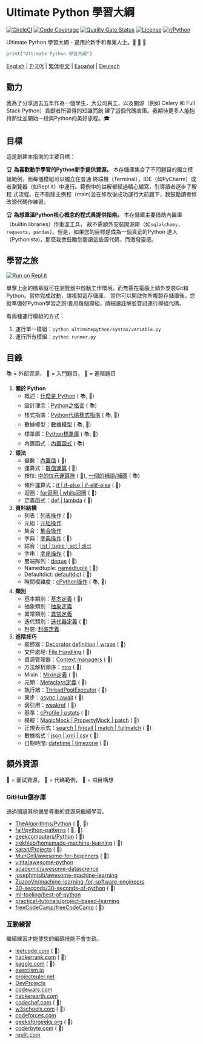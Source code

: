# Ultimate Python 學習大綱

[![CircleCI](https://img.shields.io/circleci/build/github/huangsam/ultimate-python)](https://circleci.com/gh/huangsam/ultimate-python)
[![Code Coverage](https://img.shields.io/codecov/c/github/huangsam/ultimate-python)](https://codecov.io/gh/huangsam/ultimate-python)
[![Quality Gate Status](https://img.shields.io/sonar/quality_gate/huangsam_ultimate-python?server=https%3A%2F%2Fsonarcloud.io)](https://sonarcloud.io/dashboard?id=huangsam_ultimate-python)
[![License](https://img.shields.io/github/license/huangsam/ultimate-python)](https://github.com/huangsam/ultimate-python/blob/master/LICENSE)
[![r/Python](https://img.shields.io/reddit/subreddit-subscribers/Python)](https://www.reddit.com/r/Python/comments/inllmf/ultimate_python_study_guide/)

Ultimate Python 學習大綱 - 適用於新手和專業人士。:snake: :snake: :snake:

```python
print("Ultimate Python 學習大綱")
```

[English](README.md) |
[한국어](README.ko.md) |
[繁体中文](README.zh_tw.md) |
[Español](README.es.md) |
[Deutsch](README.de.md)

## 動力

我為了分享過去五年作為一個學生，大公司員工，以及開源（例如 Celery 和 Full Stack Python）貢獻者所習得的知識而創
建了這個代碼倉庫。我期待更多人能抱持熱忱並開始一段與Python的美好旅程。:mortar_board:

## 目標

這是創建本指南的主要目標：

:trophy: **為喜歡動手學習的Python新手提供資源。** 本存儲庫集合了不同題目的獨立模組範例，而每個模組可以獨立在普通
終端機（Terminal），IDE（如PyCharm）或者瀏覽器（如Repl.it）中運行。範例中的註解都經過精心編寫，引導讀者逐步了解程
式流程。在不刪除主例程（main)並在修改後成功運行大前題下，我鼓勵讀者修改源代碼作練習。

:trophy: **為想重溫Python核心概念的程式員提供指南。** 本存儲庫主要借助內置庫（builtin libraries）作重溫工具，
故不需額外安裝開源庫（如`sqlalchemy`，`requests`，`pandas`）。但是，如果您的目標是成為一個真正的Python
達人（Pythonista)，那麼我會鼓勵您閱讀這些源代碼，而激發靈感。

## 學習之旅

[![Run on Repl.it](https://repl.it/badge/github/huangsam/ultimate-python)](https://repl.it/github/huangsam/ultimate-python)

單擊上面的徽章就可在瀏覽器中啟動工作環境，而無需在電腦上額外安裝Git和Python。當你完成啟動，請複製這存儲庫。
當你可以開啟你所複製存儲庫後，您就準備好Python學習之旅!善用每個模組，請細讀註解並嘗試運行模組代碼。

有兩種運行模組的方式：

1. 運行單一模組：`python ultimatepython/syntax/variable.py`
2. 運行所有模組：`python runner.py`

## 目錄

:books: = 外部資源，
:cake: = 入門題目，
:exploding_head: = 進階題目

1. **關於 Python**
    - 概述：[什麼是 Python](https://github.com/trekhleb/learn-python/blob/master/src/getting_started/what_is_python.md) ( :books:, :cake:)
    - 設計理念：[Python之格言](https://www.python.org/dev/peps/pep-0020/) ( :books:)
    - 樣式指南：[Python代碼樣式指南](https://www.python.org/dev/peps/pep-0008/) ( :books:, :exploding_head:)
    - 數據模型：[數據模型](https://docs.python.org/3/reference/datamodel.html) ( :books:, :exploding_head:)
    - 標準庫：[Python標準庫](https://docs.python.org/3/library/) ( :books:, :exploding_head:)
    - 內置函式：[內置函式](https://docs.python.org/3/library/functions.html) ( :books:)
2. **語法**
    - 變數：[內置值](ultimatepython/syntax/variable.py) ( :cake:)
    - 運算式：[數值運算](ultimatepython/syntax/expression.py) ( :cake:)
    - 按位: [中的位元運算符](ultimatepython/syntax/bitwise.py) ( :cake:), [一個的補語/補碼](https://www.geeksforgeeks.org/difference-between-1s-complement-representation-and-2s-complement-representation-technique/) ( :books:)
    - 條件運算式：[if | if-else | if-elif-else](ultimatepython/syntax/conditional.py) ( :cake:)
    - 迴圈：[for迴圈 | while迴圈](ultimatepython/syntax/loop.py) ( :cake:)
    - 定義函式：[def | lambda](ultimatepython/syntax/function.py) ( :cake:)
3. **資料結構**
    - 列表：[列表操作](ultimatepython/data_structures/list.py) ( :cake:)
    - 元組：[元組操作](ultimatepython/data_structures/tuple.py)
    - 集合：[集合操作](ultimatepython/data_structures/set.py)
    - 字典：[字典操作](ultimatepython/data_structures/dict.py) ( :cake:)
    - 綜合：[list | tuple | set | dict](ultimatepython/data_structures/comprehension.py)
    - 字串：[字串操作](ultimatepython/data_structures/string.py) ( :cake:)
    - 雙端隊列：[deque](ultimatepython/data_structures/deque.py) ( :exploding_head:)
    - Namedtuple: [namedtuple](ultimatepython/data_structures/namedtuple.py) ( :exploding_head:)
    - Defaultdict: [defaultdict](ultimatepython/data_structures/defaultdict.py) ( :exploding_head:)
    - 時間複雜度：[cPython操作](https://wiki.python.org/moin/TimeComplexity) ( :books:, :exploding_head:)
4. **類別**
    - 基本類別：[基本定義](ultimatepython/classes/basic_class.py) ( :cake:)
    - 抽象類別：[抽象定義](ultimatepython/classes/abstract_class.py)
    - 異常類別：[異常定義](ultimatepython/classes/exception_class.py)
    - 迭代類別：[迭代器定義](ultimatepython/classes/iterator_class.py) ( :exploding_head:)
    - 封裝: [封裝定義](ultimatepython/classes/encapsulation.py)
5. **進階技巧**
    - 裝飾器：[Decorator definition | wraps](ultimatepython/advanced/decorator.py) ( :exploding_head:)
    - 文件處理: [File Handling](ultimatepython/advanced/file_handling.py) ( :exploding_head:)
    - 資源管理器：[Context managers](ultimatepython/advanced/context_manager.py) ( :exploding_head:)
    - 方法解析順序：[mro](ultimatepython/advanced/mro.py) ( :exploding_head:)
    - Mixin：[Mixin定義](ultimatepython/advanced/mixin.py) ( :exploding_head:)
    - 元類：[Metaclass定義](ultimatepython/advanced/meta_class.py) ( :exploding_head:)
    - 執行緒：[ThreadPoolExecutor](ultimatepython/advanced/thread.py) ( :exploding_head:)
    - 異步：[async | await](ultimatepython/advanced/async.py) ( :exploding_head:)
    - 弱引用：[weakref](ultimatepython/advanced/weak_ref.py) ( :exploding_head:)
    - 基準：[cProfile | pstats](ultimatepython/advanced/benchmark.py) ( :exploding_head:)
    - 模擬：[MagicMock | PropertyMock | patch](ultimatepython/advanced/mocking.py) ( :exploding_head:)
    - 正規表示式：[search | findall | match | fullmatch](ultimatepython/advanced/regex.py) ( :exploding_head:)
    - 數據格式：[json | xml | csv](ultimatepython/advanced/data_format.py) ( :exploding_head:)
    - 日期時間: [datetime | timezone](ultimatepython/advanced/date_time.py) ( :exploding_head:)

## 額外資源

:necktie: = 面試資源，
:test_tube: = 代碼範例，
:brain: = 項目構想

### GitHub儲存庫

通過閱讀其他備受尊重的資源來繼續學習。

- [TheAlgorithms/Python](https://github.com/TheAlgorithms/Python) ( :necktie:, :test_tube:)
- [faif/python-patterns](https://github.com/faif/python-patterns) ( :necktie:, :test_tube:)
- [geekcomputers/Python](https://github.com/geekcomputers/Python) ( :test_tube:)
- [trekhleb/homemade-machine-learning](https://github.com/trekhleb/homemade-machine-learning) ( :test_tube:)
- [karan/Projects](https://github.com/karan/Projects) ( :brain:)
- [MunGell/awesome-for-beginners](https://github.com/MunGell/awesome-for-beginners) ( :brain:)
- [vinta/awesome-python](https://github.com/vinta/awesome-python)
- [academic/awesome-datascience](https://github.com/academic/awesome-datascience)
- [josephmisiti/awesome-machine-learning](https://github.com/josephmisiti/awesome-machine-learning)
- [ZuzooVn/machine-learning-for-software-engineers](https://github.com/ZuzooVn/machine-learning-for-software-engineers)
- [30-seconds/30-seconds-of-python](https://github.com/30-seconds/30-seconds-of-python) ( :test_tube:)
- [ml-tooling/best-of-python](https://github.com/ml-tooling/best-of-python)
- [practical-tutorials/project-based-learning](https://github.com/practical-tutorials/project-based-learning#python)
- [freeCodeCamp/freeCodeCamp](https://github.com/freeCodeCamp/freeCodeCamp) ( :necktie:)
  
### 互動練習

繼續練習才能使您的編碼技能不會生疏。

- [leetcode.com](https://leetcode.com/) ( :necktie:)
- [hackerrank.com](https://www.hackerrank.com/) ( :necktie:)
- [kaggle.com](https://www.kaggle.com/) ( :brain:)
- [exercism.io](https://exercism.io/)
- [projecteuler.net](https://projecteuler.net/)
- [DevProjects](https://www.codementor.io/projects/python)
- [codewars.com](https://www.codewars.com/)
- [hackerearth.com](https://www.hackerearth.com/)
- [codechef.com](https://www.codechef.com/) ( :necktie:)
- [w3schools.com](https://www.w3schools.com/python/) ( :brain:)
- [codeforces.com](https://codeforces.com/)
- [geeksforgeeks.org](https://www.geeksforgeeks.org/) ( :necktie:)
- [coderbyte.com](https://www.coderbyte.com/) ( :necktie:)
- [replit.com](https://replit.com/)
